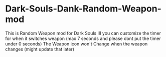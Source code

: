 # Dark-Souls-Dank-Random-Weapon-mod
This is Random Weapon mod for Dark Souls III 
you can customize the timer for when it switches weapon (max 7 seconds and please dont put the timer under 0 seconds)
The Weapon icon won't Change when the weapon changes (might update that later)
